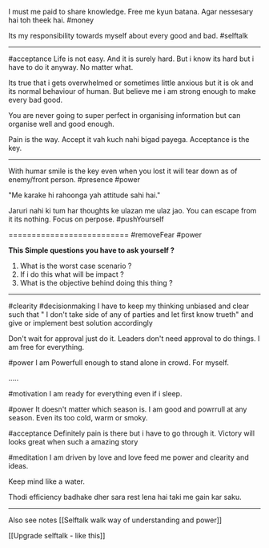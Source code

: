 I must me paid to share knowledge. Free me kyun batana. Agar nessesary hai toh theek hai. #money

Its my responsibility towards myself about every good and bad. #selftalk 

-----
#acceptance 
Life is not easy. And it is surely hard. But i know its hard but i have to do it anyway. No matter what. 


Its true that i gets overwhelmed or sometimes little anxious but it is ok and its normal behaviour of human.
     But believe me i am strong enough to make  every bad good.


You are never going to super perfect in organising information but can organise well and good enough.


Pain is the way. Accept it vah kuch nahi bigad payega. Acceptance is the key.

---

With humar smile is the key even when you lost it will tear down as of enemy/front person. #presence #power

"Me karake hi rahoonga yah attitude sahi hai."

Jaruri nahi ki tum har thoughts ke ulazan me ulaz jao. You can escape from it its nothing. Focus on perpose.
#pushYourself 



==========================
#removeFear #power 

**This Simple questions you have to ask yourself ?**

1. What is the worst case scenario ?
2. If i do this what will be impact ?
3. What is the objective behind doing this thing ?



----

#clearity #decisionmaking
I have to keep my thinking unbiased and clear such that " I don't take side of any of parties and let first know trueth"  and give or implement best solution accordingly 

Don't wait for approval just do it. Leaders don't need approval to do things. I am free for everything. 



#power
I am Powerfull enough to stand alone in crowd. For myself.

.....

#motivation
I am ready for everything even if i sleep.


#power 
It doesn't matter which season is. I am good and powrrull at any season. Even its too cold, warm or smoky.


#acceptance
Definitely pain is there but i have to go through it. Victory will looks great when such a amazing story 



#meditation 
I am driven by love and love feed me power and clearity and ideas.

Keep mind like a water.

Thodi efficiency badhake dher sara rest lena hai taki me gain kar saku. 


----

Also see notes
[[Selftalk walk way of understanding and power]]

[[Upgrade selftalk - like this]]
